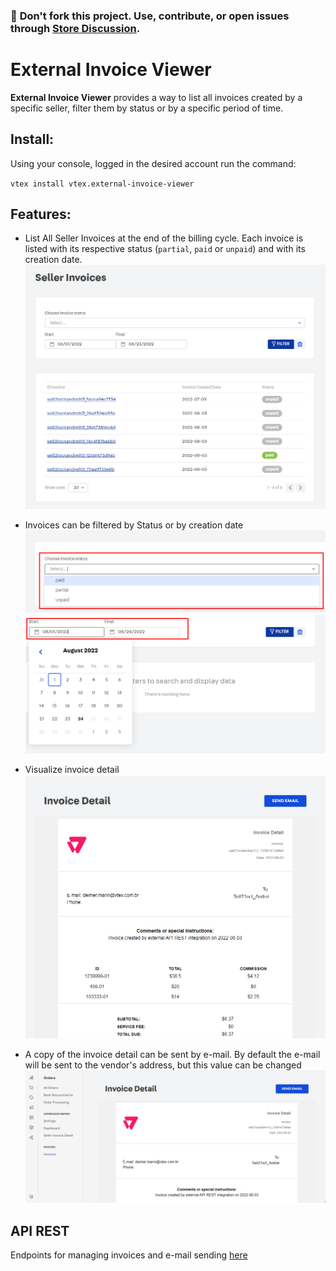 ### 📢 **Don't fork this project. Use, contribute, or open issues through [Store Discussion](https://github.com/vtex-apps/store-discussion)**.

# External Invoice Viewer

**External Invoice Viewer** provides a way to list all invoices created by a specific seller, filter them by status or by a specific period of time.

## **Install**:

Using your console, logged in the desired account run the command:

`vtex install vtex.external-invoice-viewer`

## **Features**:

- List All Seller Invoices at the end of the billing cycle. Each invoice is listed with its respective status (`partial`, `paid` or `unpaid`) and with its creation date.<br />
  ![main-page](images/image1.png)

- Invoices can be filtered by Status or by creation date
  ![filter-by-status](images/image2.png)
  ![filter-by-date](images/image3.png)

- Visualize invoice detail
  ![invoice-detail](images/image4.png)

- A copy of the invoice detail can be sent by e-mail. By default the e-mail will be sent to the vendor's address, but this value can be changed
  ![send-email](images/sendEmail.gif)

## **API REST**

Endpoints for managing invoices and e-mail sending [here](API-REST.md)
